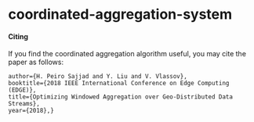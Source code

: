 # coordinated-aggregation-system


#### Citing
If you find the coordinated aggregation algorithm useful, you may cite the paper as follows:

```@INPROCEEDINGS{coordinated-agg-edge2018, 
author={H. Peiro Sajjad and Y. Liu and V. Vlassov}, 
booktitle={2018 IEEE International Conference on Edge Computing (EDGE)}, 
title={Optimizing Windowed Aggregation over Geo-Distributed Data Streams}, 
year={2018},}
